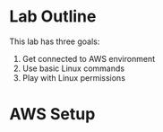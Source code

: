 # Lab Outline

This lab has three goals:
1. Get connected to AWS environment
2. Use basic Linux commands
3. Play with Linux permissions

# AWS Setup

